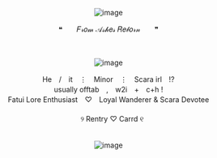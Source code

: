 <div align="center">

![image](https://github.com/user-attachments/assets/62e05457-4041-4fc6-a9b2-63a7ed0f7109)

❝　　𝐹𝓇𝑜𝓂 𝒜𝓈𝒽𝑒𝓈 𝑅𝑒𝒷𝑜𝓇𝓃　　❞

<div align="center">　

<div align="center">

![image](https://github.com/user-attachments/assets/6687eab7-84f6-4770-be89-b6540a141aaf)

<div align="center"> He　/　it　⋮　Minor　⋮　Scara irl　!?
<div align="center"> usually offtab　,　w2i　+　c+h !
<div align="center"> Fatui Lore Enthusiast　♡　Loyal Wanderer & Scara Devotee
<div align="center">　
<div align="center">　୨ Rentry ♡ Carrd ୧
<div align="center">　


<div align="center">

![image](https://github.com/user-attachments/assets/c95570ac-c45d-44ac-b7ed-a2adb67c71e5)
